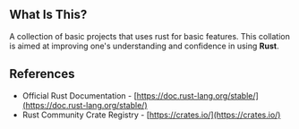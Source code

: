 ## **What Is This?**

A collection of basic projects that uses rust for basic features. This collation is aimed at improving one's understanding and confidence in using **Rust**.

## **References**

- Official Rust Documentation - [https://doc.rust-lang.org/stable/](https://doc.rust-lang.org/stable/)
- Rust Community Crate Registry - [https://crates.io/](https://crates.io/)
